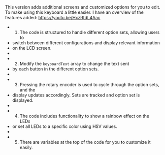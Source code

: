 This version adds additional screens and customized options for you to edit. To make using this keyboard a little easier. 
I have an overview of the features added: https://youtu.be/HxzRtdL4Aac 
 
 * 1. The code is structured to handle different option sets, allowing users to
 * switch between different configurations and display relevant information
 * on the LCD screen.
 *
 * 2. Modify the `keyboardText` array to change the text sent
 * by each button in the different option sets.
 *
 * 3. Pressing the rotary encoder is used to cycle through the option sets, and the
 * display updates accordingly. Sets are tracked and option set is displayed.
 *
 * 4. The code includes functionality to show a rainbow effect on the LEDs
 * or set all LEDs to a specific color using HSV values.
 *
 * 5. There are variables at the top of the code for you to customize it easily.

